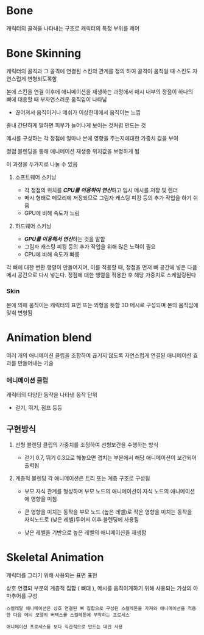 # Bone
캐릭터의 골격을 나타내는 구조로 캐릭터의 특정 부위를 제어

# Bone Skinning
캐릭터의 골격과 그 골격에 연결된 스킨의 관계를 정의 하여 골격이 움직일 때 스킨도 자연스럽게 변형되도록함


본에 스킨을 연결 이후에 애니메이션을 재생하는 과정에서 매시 내부의 정점이 하나의 뼈에 대응할 때 부자연스러운 움직임이 나타남
- 끊어져서 움직이거나 메쉬가 이상한데에서 움직이는 느낌

쥰내 간단하게 말하면 피부가 늘어나게 보이는 것처럼 만드는 것

메시를 구성하는 각 정점에 얼마나 본에 영향을 주는지에대한 가중치 값을 부여

정점 블렌딩을 통해 애니메이션 재생중 위치값을 보정하게 됨

이 과정을 두가지로 나눌 수 있음

1. 소프트웨어 스키닝
    - 각 정점의 위치를 ***CPU를 이용하여 연산***하고 임시 메시를 저장 및 렌더
    - 메시 형태로 메모리에 저장되므로 그림자 캐스팅 피킹 등의 추가 작업을 하기 쉬움
    - GPU에 비해 속도가 느림

2. 하드웨어 스키닝
    - ***GPU를 이용해서 연산***하는 것을 말함
    - 그림자 캐스팅 피킹 등의 추가 작업을 위해 많은 노력이 필요
    - CPU에 비해 속도가 빠름

각 뼈에 대한 변환 행렬이 만들어지며, 이를 적용할 때, 정점을 먼저 뼈 공간에 넣은 다음 메시 공간으로 다시 넣는다. 정점에 대한 행렬을 적용한 후 해당 가중치로 스케일링된다


### Skin
본에 의해 움직이는 캐릭터의 표면 또는 외형을 뜻함 3D 메시로 구성되며 본의 움직임에 맞춰 변형됨

# Animation blend
여러 개의 애니메이션 클립을 조합하여 끊기지 않도록 자연스럽게 연결된 애니메이션 효과를 만들어내는 기술

### 애니메이션 클립
캐릭터의 다양한 동작을 나타낸 동작 단위
- 걷기, 뛰기, 점프 등등

## 구현방식
1. 선형 블렌딩
클립의 가중치를 조정하여 선형보간을 수행하는 방식
    - 걷기 0.7, 뛰기 0.3으로 해놓으면 겹치는 부분에서 해당 애니메이션이 보간되어 출력됨

2. 계층적 블렌딩
각 애니메이션은 트리 또는 계층 구조로 구성됨
    - 부모 자식 관계를 형성하며 부모 노드의 애니메이션이 자식 노드의 애니메이션에 영향을 미침

    - 큰 영향을 미치는 동작을 부모 노드 (높은 레벨)로 작은 영향을 미치는 동작을 자식노드로 (낮은 레벨)두어서 이후 블렌딩에 사용됨

    - 낮은 레벨을 기반으로 높은 레벨의 애니메이션을 재생함

# Skeletal Animation
캐릭터를 그리기 위해 사용되는 표면 표현

상호 연결되 부분의 계층적 집합 ( 뼈대 ), 메시를 움직이게하기 위해 사용되는 가상의 아마추어를 구성

    스켈레탈 애니메이션은 상호 연결된 뼈 집합으로 구성된 스켈레톤을 가져와 애니메이션을 적용한 다음 메시 모델의 버텍스를 스켈레톤에 부착하는 프로세스
    
    애니메이션 프로세스를 보다 직관적으로 만드는 데만 사용


